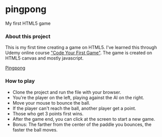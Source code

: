 # pingpong
My first HTML5 game

### About this project
This is my first time creating a game on HTML5. I've learned this through Udemy online course ["Code Your First Game"](https://www.udemy.com/code-your-first-game). The game is created on HTML5 canvas and mostly javascript.

[Pingpong](/screenshot/screenshot.jpg?raw=true)

### How to play
* Clone the project and run the file with your browser.
* You're the player on the left, playing against the AI on the right.
* Move your mouse to bounce the ball.
* If the player can't reach the ball, another player get a point.
* Those who get 3 points first wins.
* After the game end, you can click at the screen to start a new game.
* Bonus: The farther from the center of the paddle you bounces, the faster the ball moves.
